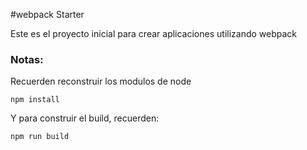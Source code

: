 #webpack Starter

Este es el proyecto inicial para crear aplicaciones utilizando webpack

### Notas:
Recuerden reconstruir los modulos de node
```
npm install
```

Y para construir el build, recuerden:
```
npm run build
```
